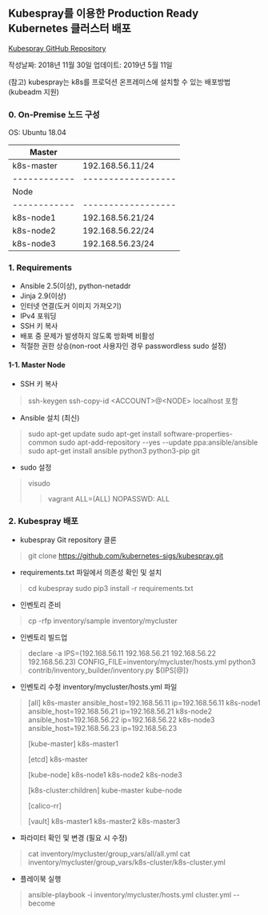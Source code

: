 ## Kubespray를 이용한 Production Ready Kubernetes 클러스터 배포
[Kubespray GitHub Repository](https://github.com/kubernetes-sigs/kubespray)

작성날짜: 2018년 11월 30일
업데이트: 2019년 5월 11일

(참고) kubespray는 k8s를 프로덕션 온프레미스에 설치할 수 있는 배포방법(kubeadm 지원)

### 0. On-Premise 노드 구성
OS: Ubuntu 18.04  

| Master     |                  |
|------------|------------------|
| k8s-master | 192.168.56.11/24 |
|------------|------------------|
| Node       |                  |
|------------|------------------|
| k8s-node1  | 192.168.56.21/24 |
| k8s-node2  | 192.168.56.22/24 |
| k8s-node3  | 192.168.56.23/24 |


### 1. Requirements
- Ansible 2.5(이상), python-netaddr
- Jinja 2.9(이상)
- 인터넷 연결(도커 이미지 가져오기)
- IPv4 포워딩
- SSH 키 복사
- 배포 중 문제가 발생하지 않도록 방화벽 비활성
- 적절한 권한 상승(non-root 사용자인 경우 passwordless sudo 설정)

#### 1-1. Master Node
- SSH 키 복사
> ssh-keygen
> ssh-copy-id \<ACCOUNT\>@\<NODE\>
localhost 포함

- Ansible 설치 (최신)
> sudo apt-get update
> sudo apt-get install software-properties-common
> sudo apt-add-repository --yes --update ppa:ansible/ansible
> sudo apt-get install ansible python3 python3-pip git


- sudo 설정
> visudo
>> 	vagrant ALL=(ALL) NOPASSWD: ALL

### 2. Kubespray 배포

- kubespray Git repository 클론
> git clone https://github.com/kubernetes-sigs/kubespray.git

- requirements.txt 파일에서 의존성 확인 및 설치
> cd kubespray
> sudo pip3 install -r requirements.txt

- 인벤토리 준비
> cp -rfp inventory/sample inventory/mycluster

- 인벤토리 빌드업
> declare -a IPS=(192.168.56.11 192.168.56.21 192.168.56.22 192.168.56.23)
> CONFIG_FILE=inventory/mycluster/hosts.yml python3 contrib/inventory_builder/inventory.py ${IPS[@]}

- 인벤토리 수정 
inventory/mycluster/hosts.yml 파일

>[all]
>k8s-master	 ansible_host=192.168.56.11 ip=192.168.56.11
>k8s-node1 	 ansible_host=192.168.56.21 ip=192.168.56.21
>k8s-node2 	 ansible_host=192.168.56.22 ip=192.168.56.22
>k8s-node3 	 ansible_host=192.168.56.23 ip=192.168.56.23
>
>[kube-master]
>k8s-master1
>
>[etcd]
>k8s-master
>
>[kube-node]
>k8s-node1
>k8s-node2
>k8s-node3
>
>[k8s-cluster:children]
>kube-master
>kube-node
>
>[calico-rr]
>
>[vault]
>k8s-master1
>k8s-master2
>k8s-master3


- 파라미터 확인 및 변경 (필요 시 수정)
> cat inventory/mycluster/group_vars/all/all.yml
> cat inventory/mycluster/group_vars/k8s-cluster/k8s-cluster.yml

- 플레이북 실행
> ansible-playbook -i inventory/mycluster/hosts.yml cluster.yml --become
